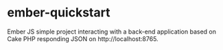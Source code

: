# ember-quickstart

Ember JS simple project interacting with a back-end application based on Cake PHP responding JSON on http://localhost:8765.

